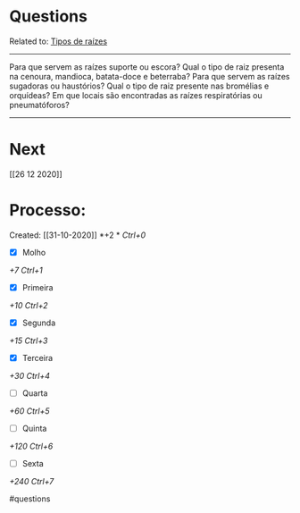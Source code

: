 # Questions
Related to: [Tipos de raízes](Tipos%20de%20ra%C3%ADzes.md)

---

Para que servem as raízes suporte ou escora?
Qual o tipo de raiz presenta na cenoura, mandioca, batata-doce e beterraba?
Para que servem as raízes sugadoras ou haustórios?
Qual o tipo de raiz presente nas bromélias e orquídeas?
Em que locais são encontradas as raízes respiratórias ou pneumatóforos?

---
# Next
[[26 12 2020]]
# Processo:
Created: [[31-10-2020]]
*+2 *  *Ctrl+0*
- [x] Molho  

*+7*  *Ctrl+1*

- [x] Primeira 

*+10*  *Ctrl+2*

- [x] Segunda

*+15*  *Ctrl+3*

- [x] Terceira 

*+30*  *Ctrl+4*

- [ ] Quarta 

*+60*  *Ctrl+5*

- [ ] Quinta 

*+120*  *Ctrl+6*

- [ ] Sexta 

*+240*  *Ctrl+7*


#questions